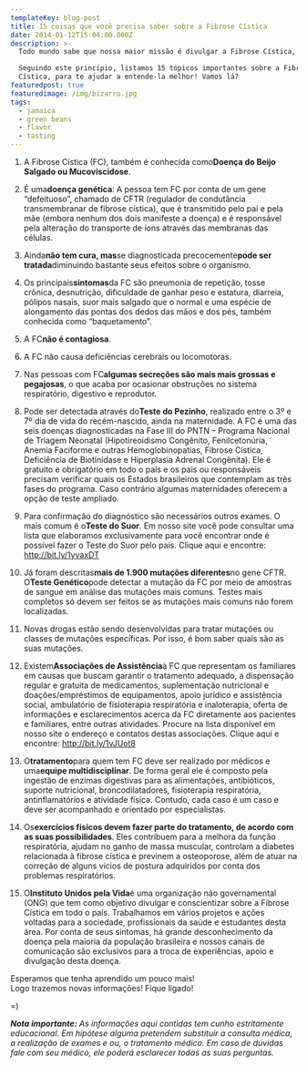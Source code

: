 ```yaml
---
templateKey: blog-post
title: 15 coisas que você precisa saber sobre a Fibrose Cística
date: 2014-01-12T15:04:00.000Z
description: >-
  Todo mundo sabe que nossa maior missão é divulgar a Fibrose Cística, não é?

  Seguindo este princípio, listamos 15 tópicos importantes sobre a Fibrose
  Cística, para te ajudar a entende-la melhor! Vamos lá?
featuredpost: true
featuredimage: /img/bizarro.jpg
tags:
  - jamaica
  - green beans
  - flavor
  - tasting
---
```

<!--StartFragment-->

1) A Fibrose Cística (FC), também é conhecida como**Doença do Beijo Salgado ou Mucoviscidose**.

2) É uma**doença genética**: A pessoa tem FC por conta de um gene “defeituoso”, chamado de CFTR (regulador de condutância transmembranar de fibrose cística), que é transmitido pelo pai e pela mãe (embora nenhum dos dois manifeste a doença) e é responsável pela alteração do transporte de íons através das membranas das células.

3) Ainda**não tem cura, mas**se diagnosticada precocemente**pode ser tratada**diminuindo bastante seus efeitos sobre o organismo.

4) Os principais**sintomas**da FC são pneumonia de repetição, tosse crônica, desnutrição, dificuldade de ganhar peso e estatura, diarreia, pólipos nasais, suor mais salgado que o normal e uma espécie de alongamento das pontas dos dedos das mãos e dos pés, também conhecida como “baquetamento”.

5) A FC**não é contagiosa**.

6) A FC não causa deficiências cerebrais ou locomotoras.

7) Nas pessoas com FC**algumas secreções são mais mais grossas e pegajosas**, o que acaba por ocasionar obstruções no sistema respiratório, digestivo e reprodutor.

8) Pode ser detectada através do**Teste do Pezinho**, realizado entre o 3º e 7º dia de vida do recém-nascido, ainda na maternidade. A FC é uma das seis doenças diagnosticadas na Fase III do PNTN – Programa Nacional de Triagem Neonatal (Hipotireoidismo Congênito, Fenilcetonúria, Anemia Faciforme e outras Hemoglobinopatias, Fibrose Cística, Deficiência de Biotinidase e Hiperplasia Adrenal Congênita). Ele é gratuito e obrigatório em todo o país e os pais ou responsáveis precisam verificar quais os Estados brasileiros que contemplam as três fases do programa. Caso contrário algumas maternidades oferecem a opção de teste ampliado.

9) Para confirmação do diagnóstico são necessários outros exames. O mais comum é o**Teste do Suor**. Em nosso site você pode consultar uma lista que elaboramos exclusivamente para você encontrar onde é possível fazer o Teste do Suor pelo país. Clique aqui e encontre: http://bit.ly/1yvaxDT

10) Já foram descritas**mais de 1.900 mutações diferentes**no gene CFTR. O**Teste Genético**pode detectar a mutação da FC por meio de amostras de sangue em análise das mutações mais comuns. Testes mais completos só devem ser feitos se as mutações mais comuns não forem localizadas.

11) Novas drogas estão sendo desenvolvidas para tratar mutações ou classes de mutações específicas. Por isso, é bom saber quais são as suas mutações.

12) Existem**Associações de Assistência**à FC que representam os familiares em causas que buscam garantir o tratamento adequado, a dispensação regular e gratuita de medicamentos, suplementação nutricional e doações/empréstimos de equipamentos, apoio jurídico e assistência social, ambulatório de fisioterapia respiratória e inaloterapia, oferta de informações e esclarecimentos acerca da FC diretamente aos pacientes e familiares, entre outras atividades. Procure na lista disponível em nosso site o endereço e contatos destas associações. Clique aqui e encontre: http://bit.ly/1vJUot8

13) O**tratamento**para quem tem FC deve ser realizado por médicos e uma**equipe multidisciplinar**. De forma geral ele é composto pela ingestão de enzimas digestivas para as alimentações, antibióticos, suporte nutricional, broncodilatadores, fisioterapia respiratória, antinflamatórios e atividade física. Contudo, cada caso é um caso e deve ser acompanhado e orientado por especialistas.

14) Os**exercícios físicos devem fazer parte do tratamento, de acordo com as suas possibilidades**. Eles contribuem para a melhora da função respiratória, ajudam no ganho de massa muscular, controlam a diabetes relacionada à fibrose cística e previnem a osteoporose, além de atuar na correção de alguns vícios de postura adquiridos por conta dos problemas respiratórios.

15) O**Instituto Unidos pela Vida**é uma organização não governamental (ONG) que tem como objetivo divulgar e conscientizar sobre a Fibrose Cística em todo o país. Trabalhamos em vários projetos e ações voltadas para a sociedade, profissionais da saúde e estudantes desta área. Por conta de seus sintomas, há grande desconhecimento da doença pela maioria da população brasileira e nossos canais de comunicação são exclusivos para a troca de experiências, apoio e divulgação desta doença.

Esperamos que tenha aprendido um pouco mais!\
Logo trazemos novas informações! Fique ligado!

\=)

***Nota importante:** As informações aqui contidas tem cunho estritamente educacional. Em hipótese alguma pretendem substituir a consulta médica, a realização de exames e ou, o tratamento médico. Em caso de dúvidas fale com seu médico, ele poderá esclarecer todas as suas perguntas.*

<!--EndFragment-->
